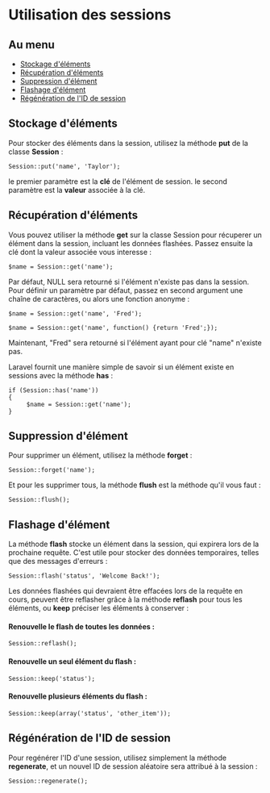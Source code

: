 # Utilisation des sessions

## Au menu

- [Stockage d'éléments](#put)
- [Récupération d'éléments](#get)
- [Suppression d'élément](#forget)
- [Flashage d'élément](#flash)
- [Régénération de l'ID de session](#regeneration)

<a name="put"></a>
## Stockage d'éléments

Pour stocker des éléments dans la session, utilisez la méthode **put** de la classe **Session** :

	Session::put('name', 'Taylor');

le premier paramètre est la **clé** de l'élément de session. le second paramètre est la **valeur** associée à la clé.

<a name="get"></a>
## Récupération d'éléments

Vous pouvez utiliser la méthode **get** sur la classe Session pour récuperer un élément dans la session, incluant les données flashées. Passez ensuite la clé dont la valeur associée vous interesse :

	$name = Session::get('name');

Par défaut, NULL sera retourné si l'élément n'existe pas dans la session. Pour définir un paramètre par défaut, passez en second argument une chaîne de caractères, ou alors une fonction anonyme :

	$name = Session::get('name', 'Fred');

	$name = Session::get('name', function() {return 'Fred';});

Maintenant, "Fred" sera retourné si l'élément ayant pour clé "name" n'existe pas.

Laravel fournit une manière simple de savoir si un élément existe en sessions avec la méthode **has** :

	if (Session::has('name'))
	{
	     $name = Session::get('name');
	}

<a name="forget"></a>
## Suppression d'élément

Pour supprimer un élément, utilisez la méthode **forget** :

	Session::forget('name');

Et pour les supprimer tous, la méthode **flush** est la méthode qu'il vous faut :

	Session::flush();

<a name="flash"></a>
## Flashage d'élément

La méthode **flash** stocke un élément dans la session, qui expirera lors de la prochaine requête. C'est utile pour stocker des données temporaires, telles que des messages d'erreurs :

	Session::flash('status', 'Welcome Back!');
	
Les données flashées qui devraient être effacées lors de la requête en cours, peuvent être reflasher grâce à la méthode **reflash** pour tous les éléments, ou **keep** préciser les éléments à conserver :

#### Renouvelle le flash de toutes les données :

	Session::reflash();
	
#### Renouvelle un seul élément du flash :
	
	Session::keep('status');
	
#### Renouvelle plusieurs éléments du flash :
	
	Session::keep(array('status', 'other_item'));

<a name="regeneration"></a>
## Régénération de l'ID de session 

Pour regénérer l'ID d'une session, utilisez simplement la méthode **regenerate**, et un nouvel ID de session aléatoire sera attribué à la session :

	Session::regenerate();